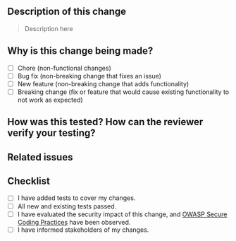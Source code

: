 <!--- Provide a general summary of your changes in the Title above -->
<!--- Code generated by shipbuilder init 1.18.0. DO NOT EDIT. -->

## Description of this change
<!--- Describe your changes in detail -->
<!--- Why is this change required? What problem does it solve? -->
> Description here

## Why is this change being made?
- [ ] Chore (non-functional changes)
- [ ] Bug fix (non-breaking change that fixes an issue)
- [ ] New feature (non-breaking change that adds functionality)
- [ ] Breaking change (fix or feature that would cause existing functionality to not work as expected)

## How was this tested? How can the reviewer verify your testing?
<!--- Please describe in detail how you tested your changes. -->
<!--- Include details of your testing environment, and the tests you ran to -->
<!--- see how your change affects other areas of the code, etc. -->

## Related issues
<!--- If fixing a bug, there should be an issue describing it with steps to reproduce -->
<!--- Please link to the issue here: -->

## Checklist
<!--- Go over all the following points, and put an `x` in all the boxes that apply. -->
<!--- If you're unsure about any of these, don't hesitate to ask. We're here to help! -->
- [ ] I have added tests to cover my changes.
- [ ] All new and existing tests passed.
- [ ] I have evaluated the security impact of this change, and [OWASP Secure Coding Practices](https://owasp.org/www-project-secure-coding-practices-quick-reference-guide/migrated_content#) have been observed.
- [ ] I have informed stakeholders of my changes.
